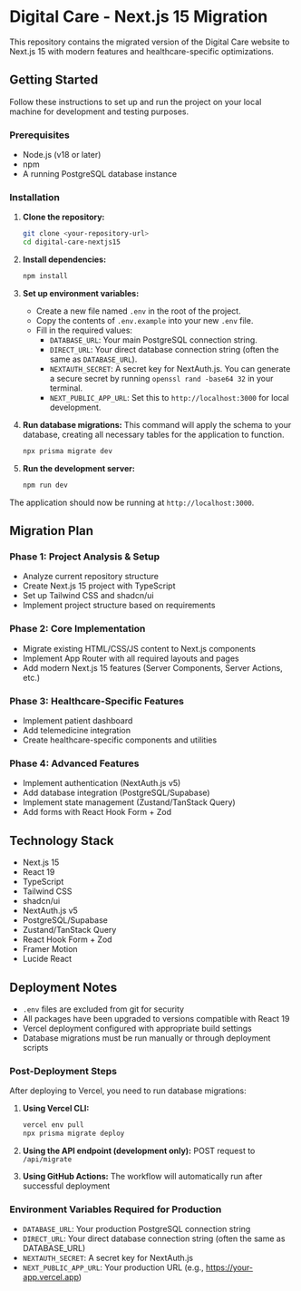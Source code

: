 # Digital Care - Next.js 15 Migration

This repository contains the migrated version of the Digital Care website to Next.js 15 with modern features and healthcare-specific optimizations.

## Getting Started

Follow these instructions to set up and run the project on your local machine for development and testing purposes.

### Prerequisites

- Node.js (v18 or later)
- npm
- A running PostgreSQL database instance

### Installation

1.  **Clone the repository:**
    ```bash
    git clone <your-repository-url>
    cd digital-care-nextjs15
    ```

2.  **Install dependencies:**
    ```bash
    npm install
    ```

3.  **Set up environment variables:**
    - Create a new file named `.env` in the root of the project.
    - Copy the contents of `.env.example` into your new `.env` file.
    - Fill in the required values:
      - `DATABASE_URL`: Your main PostgreSQL connection string.
      - `DIRECT_URL`: Your direct database connection string (often the same as `DATABASE_URL`).
      - `NEXTAUTH_SECRET`: A secret key for NextAuth.js. You can generate a secure secret by running `openssl rand -base64 32` in your terminal.
      - `NEXT_PUBLIC_APP_URL`: Set this to `http://localhost:3000` for local development.

4.  **Run database migrations:**
    This command will apply the schema to your database, creating all necessary tables for the application to function.
    ```bash
    npx prisma migrate dev
    ```

5.  **Run the development server:**
    ```bash
    npm run dev
    ```

The application should now be running at `http://localhost:3000`.

## Migration Plan

### Phase 1: Project Analysis & Setup
- Analyze current repository structure
- Create Next.js 15 project with TypeScript
- Set up Tailwind CSS and shadcn/ui
- Implement project structure based on requirements

### Phase 2: Core Implementation
- Migrate existing HTML/CSS/JS content to Next.js components
- Implement App Router with all required layouts and pages
- Add modern Next.js 15 features (Server Components, Server Actions, etc.)

### Phase 3: Healthcare-Specific Features
- Implement patient dashboard
- Add telemedicine integration
- Create healthcare-specific components and utilities

### Phase 4: Advanced Features
- Implement authentication (NextAuth.js v5)
- Add database integration (PostgreSQL/Supabase)
- Implement state management (Zustand/TanStack Query)
- Add forms with React Hook Form + Zod

## Technology Stack
- Next.js 15
- React 19
- TypeScript
- Tailwind CSS
- shadcn/ui
- NextAuth.js v5
- PostgreSQL/Supabase
- Zustand/TanStack Query
- React Hook Form + Zod
- Framer Motion
- Lucide React

## Deployment Notes
- `.env` files are excluded from git for security
- All packages have been upgraded to versions compatible with React 19
- Vercel deployment configured with appropriate build settings
- Database migrations must be run manually or through deployment scripts

### Post-Deployment Steps
After deploying to Vercel, you need to run database migrations:

1. **Using Vercel CLI:**
   ```bash
   vercel env pull
   npx prisma migrate deploy
   ```

2. **Using the API endpoint (development only):**
   POST request to `/api/migrate`

3. **Using GitHub Actions:**
   The workflow will automatically run after successful deployment

### Environment Variables Required for Production
- `DATABASE_URL`: Your production PostgreSQL connection string
- `DIRECT_URL`: Your direct database connection string (often the same as DATABASE_URL)
- `NEXTAUTH_SECRET`: A secret key for NextAuth.js
- `NEXT_PUBLIC_APP_URL`: Your production URL (e.g., https://your-app.vercel.app)
